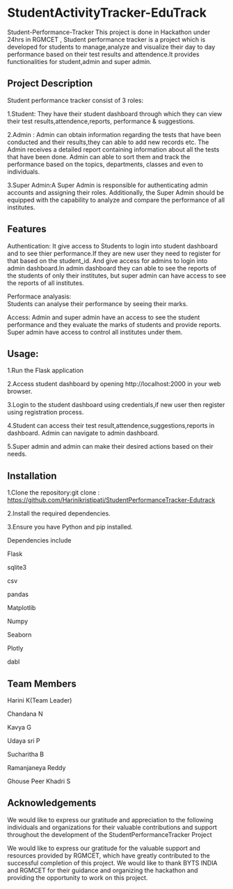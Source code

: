 # StudentActivityTracker-EduTrack
Student-Performance-Tracker This project is done in Hackathon under 24hrs in RGMCET , Student performance tracker is a project which is developed for students to manage,analyze and visualize their day to day performance based on their test results and attendence.It provides functionalities for student,admin and super admin.
## Project Description

Student performance tracker consist of 3 roles:


1.Student: They have their student dashboard through which they can view their test results,attendence,reports, performance & suggestions.

2.Admin : Admin can obtain information regarding the tests that have been conducted and their results,they can able to add new records etc.
The Admin receives a detailed report containing information about all the tests that have been done. Admin can able to sort them and track the performance based on the topics, departments, classes and even to individuals.

3.Super Admin:A Super Admin is responsible for authenticating admin accounts and assigning their roles. Additionally, the Super Admin should be equipped with the capability to analyze and compare the performance of all institutes.
 
 ## Features
Authentication:
It give access to Students to login into student dashboard and to see thier performance.If they are new user they need to register for that based on the student_id.
And give access for admins to login into admin dashboard.In admin dashboard they can able to see the reports of the students of only their institutes, but super admin can have access to see the reports of all institutes.

Performace analyasis:  
Students can analyse their performance by seeing their marks.

Access:
Admin and super admin have an access to see the student performance and they evaluate the marks of students and provide reports.
Super admin have access to control all institutes under them.

## Usage:
1.Run the Flask application

2.Access student dashboard by opening http://localhost:2000 in your web browser.

3.Login to the student dashboard using credentials,if new user then register using registration process.

4.Student can access their test result,attendence,suggestions,reports in dashboard.
Admin can navigate to admin dashboard.

5.Super admin and admin can make their desired actions based on their needs.

## Installation
1.Clone the repository:git clone : https://github.com/Harinikristipati/StudentPerformanceTracker-Edutrack

2.Install the required dependencies. 

3.Ensure you have Python and pip installed.

Dependencies include

Flask

sqlite3

csv

pandas

Matplotlib

Numpy

Seaborn

Plotly

dabl

## Team Members
Harini K(Team Leader)

Chandana N

Kavya G

Udaya sri P

Sucharitha B

Ramanjaneya Reddy

Ghouse Peer Khadri S

## Acknowledgements
We would like to express our gratitude and appreciation to the following individuals and organizations for their valuable contributions and support throughout the development of the StudentPerformanceTracker Project

We would like to express our gratitude for the valuable support and resources provided by RGMCET, which have greatly contributed to the successful completion of this project.
We would like to thank BYTS INDIA and RGMCET for their guidance and organizing the hackathon and providing the opportunity to work on this project.
